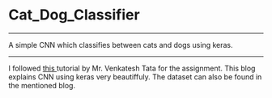 # Cat_Dog_Classifier
<hr/>
<p>A simple CNN which classifies between cats and dogs using keras.</p>
<hr/>
<p>I followed <a href = "https://becominghuman.ai/building-an-image-classifier-using-deep-learning-in-python-totally-from-a-beginners-perspective-be8dbaf22dd8">this </a> tutorial by Mr. Venkatesh Tata for the assignment. This blog  explains CNN using keras very beautiffuly. The dataset can also be found in the mentioned blog.</p>
